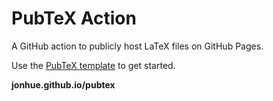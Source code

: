 # PubTeX Action

A GitHub action to publicly host LaTeX files on GitHub Pages.

Use the [PubTeX template](https://github.com/jonhue/pubtex) to get started.

**jonhue.github.io/pubtex**
